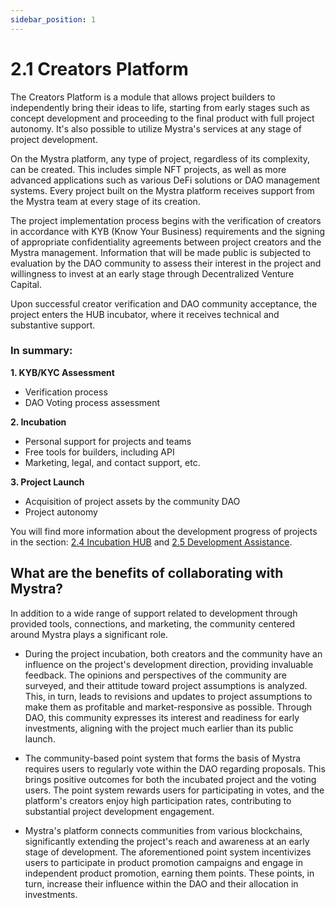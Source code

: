 ```yaml
---
sidebar_position: 1
---
```


# 2.1 Creators Platform

The Creators Platform is a module that allows project builders to independently bring their ideas to life, starting from early stages such as concept development and proceeding to the final product with full project autonomy. It's also possible to utilize Mystra's services at any stage of project development.

On the Mystra platform, any type of project, regardless of its complexity, can be created. This includes simple NFT projects, as well as more advanced applications such as various DeFi solutions or DAO management systems. Every project built on the Mystra platform receives support from the Mystra team at every stage of its creation.

The project implementation process begins with the verification of creators in accordance with KYB (Know Your Business) requirements and the signing of appropriate confidentiality agreements between project creators and the Mystra management. Information that will be made public is subjected to evaluation by the DAO community to assess their interest in the project and willingness to invest at an early stage through Decentralized Venture Capital.

Upon successful creator verification and DAO community acceptance, the project enters the HUB incubator, where it receives technical and substantive support.

### In summary:

**1. KYB/KYC Assessment**
  - Verification process
  - DAO Voting process assessment

**2. Incubation**
  - Personal support for projects and teams
  - Free tools for builders, including API
  - Marketing, legal, and contact support, etc.

**3. Project Launch**
  - Acquisition of project assets by the community DAO
  - Project autonomy

You will find more information about the development progress of projects in the section: <a href="https://docs.mystra.io/docs/PRODUCTS%20AND%20SERVICES/2.4%20Incubation%20HUB">2.4 Incubation HUB</a> and <a href="https://docs.mystra.io/docs/PRODUCTS%20AND%20SERVICES/2.5%20Development%20Assistance">2.5 Development Assistance</a>.

## What are the benefits of collaborating with Mystra?

In addition to a wide range of support related to development through provided tools, connections, and marketing, the community centered around Mystra plays a significant role.

- During the project incubation, both creators and the community have an influence on the project's development direction, providing invaluable feedback. The opinions and perspectives of the community are surveyed, and their attitude toward project assumptions is analyzed. This, in turn, leads to revisions and updates to project assumptions to make them as profitable and market-responsive as possible. Through DAO, this community expresses its interest and readiness for early investments, aligning with the project much earlier than its public launch.

- The community-based point system that forms the basis of Mystra requires users to regularly vote within the DAO regarding proposals. This brings positive outcomes for both the incubated project and the voting users. The point system rewards users for participating in votes, and the platform's creators enjoy high participation rates, contributing to substantial project development engagement.

- Mystra's platform connects communities from various blockchains, significantly extending the project's reach and awareness at an early stage of development. The aforementioned point system incentivizes users to participate in product promotion campaigns and engage in independent product promotion, earning them points. These points, in turn, increase their influence within the DAO and their allocation in investments.

